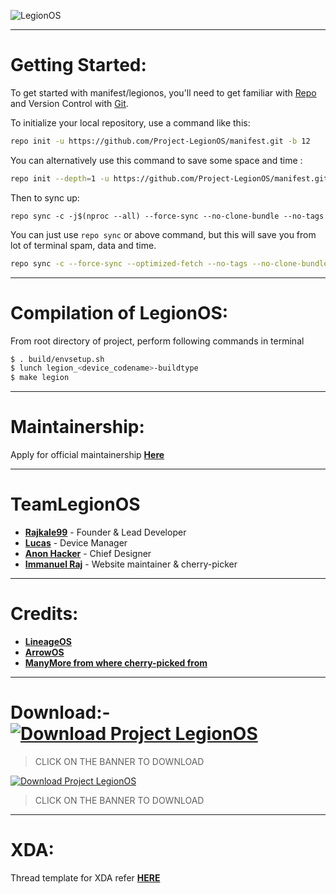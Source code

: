 ![LegionOS](https://i.imgur.com/6qCMrc2.png[/img])

---------------------------------------------------------------------------------------
 Getting Started:
 ==============

To get started with manifest/legionos, you'll need to get familiar with [Repo](https://source.android.com/source/using-repo.html) and Version Control with [Git](https://source.android.com/source/version-control.html).

To initialize your local repository, use a command like this:

```bash
repo init -u https://github.com/Project-LegionOS/manifest.git -b 12

```
You can alternatively use this command to save some space and time :

```bash
repo init --depth=1 -u https://github.com/Project-LegionOS/manifest.git -b 12

```

Then to sync up:

```
repo sync -c -j$(nproc --all) --force-sync --no-clone-bundle --no-tags
```
You can just use `repo sync` or above command, but this will save you from lot of terminal spam, data and time.
```bash
repo sync -c --force-sync --optimized-fetch --no-tags --no-clone-bundle --prune -j$(nproc --all)
```
---------------------------------------------------------------------------------------
 Compilation of  LegionOS:
 ==================

From root directory of project, perform following commands in terminal

```bash
$ . build/envsetup.sh
$ lunch legion_<device_codename>-buildtype
$ make legion
```
---------------------------------------------------------------------------------------
 Maintainership:
 ================

 Apply for official maintainership [**Here**](https://github.com/Project-LegionOS/Docs)

---------------------------------------------------------------------------------------
 TeamLegionOS
 ===============

 * [**Rajkale99**](https://t.me/rajkale99) - Founder & Lead Developer
 * [**Lucas**](https://t.me/pintos) - Device Manager
 * [**Anon Hacker**](https://t.me/AnonymousHacker_47) - Chief Designer
 * [**Immanuel Raj**](https://t.me/Immanuel_Raj) - Website maintainer & cherry-picker
 
---------------------------------------------------------------------------------------
 Credits:
 =======

 * [**LineageOS**](https://github.com/LineageOS)
 * [**ArrowOS**](https://github.com/ArrowOS)
 * [**ManyMore from where cherry-picked from**](https://github.com)

---------------------------------------------------------------------------------------

 Download:- [![Download Project LegionOS](https://img.shields.io/sourceforge/dt/legionrom.svg)](https://legionos.org/)
 =======



>CLICK ON THE BANNER TO DOWNLOAD


 [![Download Project LegionOS](https://legionos.org/download/img/logo.41537db5.png)](https://legionos.org/)


>CLICK ON THE BANNER TO DOWNLOAD

 
 ---------------------------------------------------------------------------------------
 XDA:
 =======

Thread template for XDA refer [**HERE**](https://github.com/Project-LegionOS/xda_template/blob/10/template.txt)
